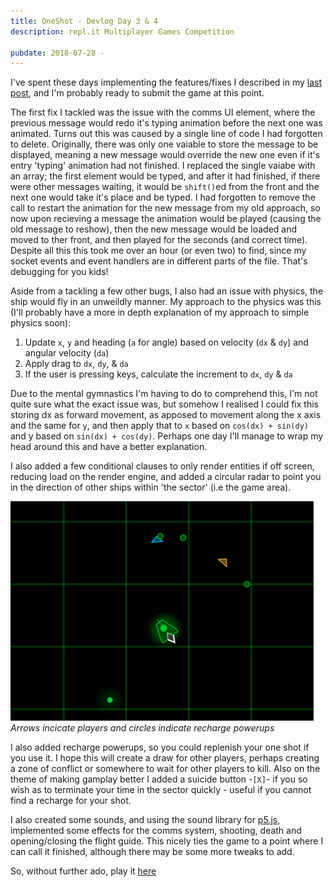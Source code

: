 ```yaml
---
title: OneShot - Devlog Day 3 & 4
description: repl.it Multiplayer Games Competition

pubdate: 2018-07-28 -
---
```

I've spent these days implementing the features/fixes I described in my [last post](/blog/oneshot-d1-2/), and I'm probably ready to submit the game at this point. 

The first fix I tackled was the issue with the comms UI element, where the previous message would redo it's typing animation before the next one was animated. Turns out this was caused by a single line of code I had forgotten to delete. Originally, there was only one vaiable to store the message to be displayed, meaning a new message would override the new one even if it's entry 'typing' animation had not finished. I replaced the single vaiabe with an array; the first element would be typed, and after it had finished, if there were other messages waiting, it would be `shift()`ed from the front and the next one would take it's place and be typed. I had forgotten to remove the call to restart the animation for the new message from my old approach, so now upon recieving a message the animation would be played (causing the old message to reshow), then the new message would be loaded and moved to ther front, and then played for the seconds (and correct time). Despite all this this took me over an hour (or even two) to find, since my socket events and event handlers are in different parts of the file. That's debugging for you kids!

Aside from a tackling a few other bugs, I also had an issue with physics, the ship would fly in an unweildly manner. My approach to the physics was this (I'll probably have a more in depth explanation of my approach to simple physics soon):

1. Update `x`, `y` and heading (`a` for angle) based on velocity (`dx` & `dy`) and angular velocity (`da`)
2. Apply drag to `dx`, `dy`, & `da`
3. If the user is pressing keys, calculate the increment to `dx`, `dy` & `da`

Due to the mental gymnastics I'm having to do to comprehend this, I'm not quite sure what the exact issue was, but somehow I realised I could fix this storing dx as forward movement, as apposed to movement along the x axis and the same for `y`, and then apply that to `x` based on `cos(dx) + sin(dy)` and y based on `sin(dx) + cos(dy)`. Perhaps one day I'll manage to wrap my head around this and have a better explanation.

I also added a few conditional clauses to only render entities if off screen, reducing load on the render engine, and added a circular radar to point you in the direction of other ships within 'the sector' (i.e the game area).

![](/assets/img/2018/oneshot/oneshot-radar.png)  
*Arrows incicate players and circles indicate recharge powerups*

I also added recharge powerups, so you could replenish your one shot if you use it. I hope this will create a draw for other players, perhaps creating a zone of conflict or somewhere to wait for other players to kill. Also on the theme of making gamplay better I added a suicide button -`[X]`- if you so wish as to terminate your time in the sector quickly - useful if you cannot find a recharge for your shot.

I also created some sounds, and using the sound library for [p5.js](https://p5js.org), implemented some effects for the comms system, shooting, death and opening/closing the flight guide. This nicely ties the game to a point where I can call it finished, although there may be some more tweaks to add.

So, without further ado, play it [here](https://oneshot--ibraheemrodrigues.repl.co/)